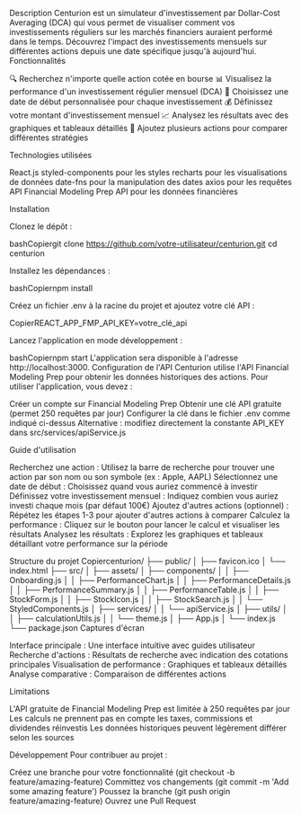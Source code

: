 Description
Centurion est un simulateur d'investissement par Dollar-Cost Averaging (DCA) qui vous permet de visualiser comment vos investissements réguliers sur les marchés financiers auraient performé dans le temps. Découvrez l'impact des investissements mensuels sur différentes actions depuis une date spécifique jusqu'à aujourd'hui.
Fonctionnalités

🔍 Recherchez n'importe quelle action cotée en bourse
📊 Visualisez la performance d'un investissement régulier mensuel (DCA)
📅 Choisissez une date de début personnalisée pour chaque investissement
💰 Définissez votre montant d'investissement mensuel
📈 Analysez les résultats avec des graphiques et tableaux détaillés
💼 Ajoutez plusieurs actions pour comparer différentes stratégies

Technologies utilisées

React.js
styled-components pour les styles
recharts pour les visualisations de données
date-fns pour la manipulation des dates
axios pour les requêtes API
Financial Modeling Prep API pour les données financières

Installation

Clonez le dépôt :

bashCopiergit clone https://github.com/votre-utilisateur/centurion.git
cd centurion

Installez les dépendances :

bashCopiernpm install

Créez un fichier .env à la racine du projet et ajoutez votre clé API :

CopierREACT_APP_FMP_API_KEY=votre_clé_api

Lancez l'application en mode développement :

bashCopiernpm start
L'application sera disponible à l'adresse http://localhost:3000.
Configuration de l'API
Centurion utilise l'API Financial Modeling Prep pour obtenir les données historiques des actions. Pour utiliser l'application, vous devez :

Créer un compte sur Financial Modeling Prep
Obtenir une clé API gratuite (permet 250 requêtes par jour)
Configurer la clé dans le fichier .env comme indiqué ci-dessus
Alternative : modifiez directement la constante API_KEY dans src/services/apiService.js

Guide d'utilisation

Recherchez une action : Utilisez la barre de recherche pour trouver une action par son nom ou son symbole (ex : Apple, AAPL)
Sélectionnez une date de début : Choisissez quand vous auriez commencé à investir
Définissez votre investissement mensuel : Indiquez combien vous auriez investi chaque mois (par défaut 100€)
Ajoutez d'autres actions (optionnel) : Répétez les étapes 1-3 pour ajouter d'autres actions à comparer
Calculez la performance : Cliquez sur le bouton pour lancer le calcul et visualiser les résultats
Analysez les résultats : Explorez les graphiques et tableaux détaillant votre performance sur la période

Structure du projet
Copiercenturion/
├── public/
│   ├── favicon.ico
│   └── index.html
├── src/
│   ├── assets/
│   ├── components/
│   │   ├── Onboarding.js
│   │   ├── PerformanceChart.js
│   │   ├── PerformanceDetails.js
│   │   ├── PerformanceSummary.js
│   │   ├── PerformanceTable.js
│   │   ├── StockForm.js
│   │   ├── StockIcon.js
│   │   ├── StockSearch.js
│   │   └── StyledComponents.js
│   ├── services/
│   │   └── apiService.js
│   ├── utils/
│   │   ├── calculationUtils.js
│   │   └── theme.js
│   ├── App.js
│   └── index.js
└── package.json
Captures d'écran

Interface principale : Une interface intuitive avec guides utilisateur
Recherche d'actions : Résultats de recherche avec indication des cotations principales
Visualisation de performance : Graphiques et tableaux détaillés
Analyse comparative : Comparaison de différentes actions

Limitations

L'API gratuite de Financial Modeling Prep est limitée à 250 requêtes par jour
Les calculs ne prennent pas en compte les taxes, commissions et dividendes réinvestis
Les données historiques peuvent légèrement différer selon les sources

Développement
Pour contribuer au projet :

Créez une branche pour votre fonctionnalité (git checkout -b feature/amazing-feature)
Committez vos changements (git commit -m 'Add some amazing feature')
Poussez la branche (git push origin feature/amazing-feature)
Ouvrez une Pull Request